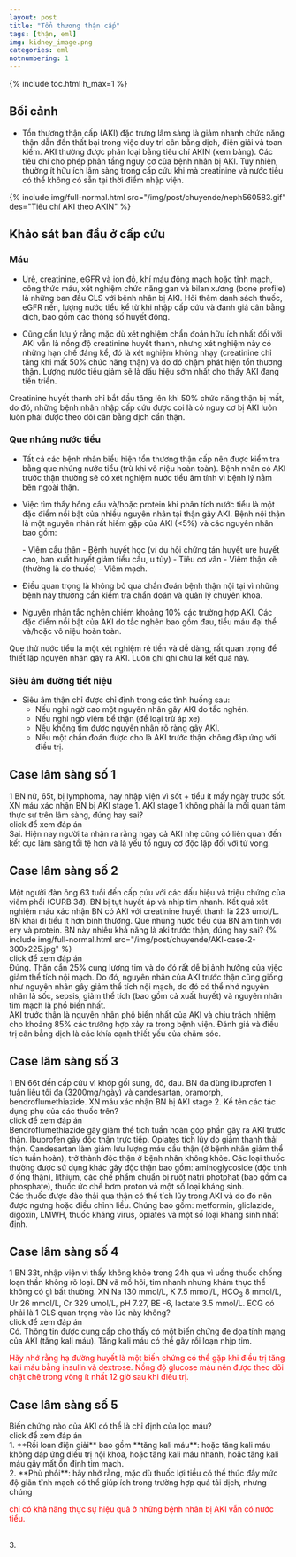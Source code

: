 ```yaml
---
layout: post
title: "Tổn thương thận cấp"
tags: [thận, eml]
img: kidney_image.png
categories: eml
notnumbering: 1
---
```


{% include toc.html h_max=1 %} 

## Bối cảnh
- <p class="text-justify">Tổn thương thận cấp (AKI) đặc trưng lâm sàng là giảm nhanh chức năng thận dẫn đến thất bại trong việc duy trì cân bằng dịch, điện giải và toan kiềm. AKI thường được phân loại bằng tiêu chí AKIN (xem bảng). Các tiêu chí cho phép phân tầng nguy cơ của bệnh nhân bị AKI. Tuy nhiên, thường ít hữu ích lâm sàng trong cấp cứu khi mà creatinine và nước tiểu có thể không có sẵn tại thời điểm nhập viện.</p>
{% include img/full-normal.html src="/img/post/chuyende/neph560583.gif" des="Tiêu chí AKI theo AKIN" %}

## Khảo sát ban đầu ở cấp cứu
### Máu
- <p class="text-justify">Urê, creatinine, eGFR và ion đồ, khí máu động mạch hoặc tĩnh mạch, công thức máu, xét nghiệm chức năng gan và bilan xương (bone profile) là những ban đầu CLS với bệnh nhân bị AKI. Hỏi thêm danh sách thuốc, eGFR nền, lượng nước tiểu kể từ khi nhập cấp cứu và đánh giá cân bằng dịch, bao gồm các thông số huyết động.</p>
- <p class="text-justify">Cũng cần lưu ý rằng mặc dù xét nghiệm chẩn đoán hữu ích nhất đối với AKI vẫn là nồng độ creatinine huyết thanh, nhưng xét nghiệm này có những hạn chế đáng kể, đó là xét nghiệm không nhạy (creatinine chỉ tăng khi mất 50% chức năng thận) và do đó chậm phát hiện tổn thương thận. Lượng nước tiểu giảm sẽ là dấu hiệu sớm nhất cho thấy AKI đang tiến triển.</p>
<div class="alert alert-danger" role="alert">
  Creatinine huyết thanh chỉ bắt đầu tăng lên khi 50% chức năng thận bị mất, do đó, những bệnh nhân nhập cấp cứu được coi là có nguy cơ bị AKI luôn luôn phải được theo dõi cân bằng dịch cẩn thận.
</div>

### Que nhúng nước tiểu
- <p class="text-justify">Tất cả các bệnh nhân biểu hiện tổn thương thận cấp nên được kiểm tra bằng que nhúng nước tiểu (trừ khi vô niệu hoàn toàn). Bệnh nhân có AKI trước thận thường sẽ có xét nghiệm nước tiểu âm tính vì bệnh lý nằm bên ngoài thận.</p>
- <p class="text-justify">Việc tìm thấy hồng cầu và/hoặc protein khi phân tích nước tiểu là một đặc điểm nổi bật của nhiều nguyên nhân tại thận gây AKI. Bệnh nội thận là một nguyên nhân rất hiếm gặp của AKI (<5%) và các nguyên nhân bao gồm:</p>
	- Viêm cầu thận
	- Bệnh huyết học (ví dụ hội chứng tán huyết ure huyết cao, ban xuất huyết giảm tiểu cầu, u tủy)
	- Tiêu cơ vân	
	- Viêm thận kẽ (thường là do thuốc)
	- Viêm mạch.
- <p class="text-justify">Điều quan trọng là không bỏ qua chẩn đoán bệnh thận nội tại vì những bệnh này thường cần kiểm tra chẩn đoán và quản lý chuyên khoa.</p>
- <p class="text-justify">Nguyên nhân tắc nghẽn chiếm khoảng 10% các trường hợp AKI. Các đặc điểm nổi bật của AKI do tắc nghẽn bao gồm đau, tiểu máu đại thể và/hoặc vô niệu hoàn toàn.</p>
<div class="alert alert-danger" role="alert">
  Que thử nước tiểu là một xét nghiệm rẻ tiền và dễ dàng, rất quan trọng để thiết lập nguyên nhân gây ra AKI. Luôn ghi ghi chú lại kết quả này.
</div>

### Siêu âm đường tiết niệu
- Siêu âm thận chỉ được chỉ định trong các tình huống sau:
	- Nếu nghi ngờ cao một nguyên nhân gây AKI do tắc nghẽn.
	- Nếu nghi ngờ viêm bể thận (để loại trừ áp xe).
	- Nếu không tìm được nguyên nhân rõ ràng gây AKI.
	- Nếu một chẩn đoán được cho là AKI trước thận không đáp ứng với điều trị.

## Case lâm sàng số 1
<div class="alert alert-dark" role="alert">
  1 BN nữ, 65t, bị lymphoma, nay nhập viện vì sốt + tiểu ít mấy ngày trước sốt. XN máu xác nhận BN bị AKI stage 1. AKI stage 1 không phải là mối quan tâm thực sự trên lâm sàng, đúng hay sai?
</div>

<div class="tomTat">
<div id="btTomTat" class="collapsed" data-toggle="collapse" href="#ndTomTat">
click để xem đáp án
</div>
<div id="ndTomTat" markdown="1" class="collapse multi-collapse ndTomTat">
Sai. Hiện nay người ta nhận ra rằng ngay cả AKI nhẹ cũng có liên quan đến kết cục lâm sàng tồi tệ hơn và là yếu tố nguy cơ độc lập đối với tử vong.
</div>
</div>

## Case lâm sàng số 2
<div class="alert alert-dark" role="alert">
  Một người đàn ông 63 tuổi đến cấp cứu với các dấu hiệu và triệu chứng của viêm phổi (CURB 3đ). BN bị tụt huyết áp và nhịp tim nhanh. Kết quả xét nghiệm máu xác nhận BN có AKI với creatinine huyết thanh là 223 umol/L. BN khai đi tiểu ít hơn bình thường. Que nhúng nước tiểu của BN âm tính với ery và protein. BN này nhiều khả năng là aki trước thận, đúng hay sai?
  {% include img/full-normal.html src="/img/post/chuyende/AKI-case-2-300x225.jpg" %}
</div>

<div class="tomTat">
<div id="btTomTat" class="collapsed" data-toggle="collapse" href="#ndTomTat2">
click để xem đáp án
</div>
<div id="ndTomTat2" markdown="1" class="collapse multi-collapse ndTomTat2">
Đúng. Thận cần 25% cung lượng tim và do đó rất dễ bị ảnh hưởng của việc giảm thể tích nội mạch. Do đó, nguyên nhân của AKI trước thận cũng giống như nguyên nhân gây giảm thể tích nội mạch, do đó có thể nhớ nguyên nhân là sốc, sepsis, giảm thể tích (bao gồm cả xuất huyết) và nguyên nhân tim mạch là phổ biến nhất.<br>AKI trước thận là nguyên nhân phổ biến nhất của AKI và chịu trách nhiệm cho khoảng 85% các trường hợp xảy ra trong bệnh viện. Đánh giá và điều trị cân bằng dịch là các khía cạnh thiết yếu của chăm sóc.
</div>
</div>

## Case lâm sàng số 3
<div class="alert alert-dark" role="alert">
  1 BN 66t đến cấp cứu vì khớp gối sưng, đỏ, đau. BN đa dùng ibuprofen 1 tuần liều tối đa (3200mg/ngày) và candesartan, oramorph, bendroflumethiazide. XN máu xác nhận BN bị AKI stage 2. Kể tên các tác dụng phụ của các thuốc trên?
</div>

<div class="tomTat">
<div id="btTomTat" class="collapsed" data-toggle="collapse" href="#ndTomTat3">
click để xem đáp án
</div>
<div id="ndTomTat3" markdown="1" class="collapse multi-collapse ndTomTat3">
Bendroflumethiazide gây giảm thể tích tuần hoàn góp phần gây ra AKI trước thận. Ibuprofen gây độc thận trực tiếp. Opiates tích lũy do giảm thanh thải thận. Candesartan làm giảm lưu lượng máu cầu thận (ở bệnh nhân giảm thể tích tuần hoàn), trở thành độc thận ở bệnh nhân không khỏe. Các loại thuốc thường được sử dụng khác gây độc thận bao gồm: aminoglycoside (độc tính ở ống thận), lithium, các chế phẩm chuẩn bị ruột natri photphat (bao gồm cả phosphate), thuốc ức chế bơm proton và một số loại kháng sinh.<br> Các thuốc được đào thải qua thận có thể tích lũy trong AKI và do đó nên được ngưng hoặc điều chỉnh liều. Chúng bao gồm: metformin, gliclazide, digoxin, LMWH, thuốc kháng virus, opiates và một số loại kháng sinh nhất định.
</div>
</div>

## Case lâm sàng số 4
<div class="alert alert-dark" role="alert">
  1 BN 33t, nhập viện vì thấy không khỏe trong 24h qua vì uống thuốc chống loạn thần không rõ loại. BN vã mồ hôi, tim nhanh nhưng khám thực thể không có gì bất thường. XN Na 130 mmol/L, K 7.5 mmol/L, HCO<sub>3</sub> 8 mmol/L, Ur 26 mmol/L, Cr 329 umol/L, pH 7.27, BE -6, lactate 3.5 mmol/L. ECG có phải là 1 CLS quan trọng vào lúc này không?
</div>

<div class="tomTat">
<div id="btTomTat" class="collapsed" data-toggle="collapse" href="#ndTomTat4">
click để xem đáp án
</div>
<div id="ndTomTat4" markdown="1" class="collapse multi-collapse ndTomTat4">
Có. Thông tin được cung cấp cho thấy có một biến chứng đe dọa tính mạng của AKI (tăng kali máu). Tăng kali máu có thể gây rối loạn nhịp tim.<br><p style="color:red">Hãy nhớ rằng hạ đường huyết là một biến chứng có thể gặp khi điều trị tăng kali máu bằng insulin và dextrose. Nồng độ glucose máu nên được theo dõi chặt chẽ trong vòng ít nhất 12 giờ sau khi điều trị.</p> 
</div>
</div>

## Case lâm sàng số 5
<div class="alert alert-dark" role="alert">
  Biến chứng nào của AKI có thể là chỉ định của lọc máu?
</div>

<div class="tomTat">
<div id="btTomTat" class="collapsed" data-toggle="collapse" href="#ndTomTat5">
click để xem đáp án
</div>
<div id="ndTomTat5" markdown="1" class="collapse multi-collapse ndTomTat5">
1. **Rối loạn điện giải** bao gồm **tăng kali máu**: hoặc tăng kali máu không đáp ứng điều trị nội khoa, hoặc tăng kali máu nhanh, hoặc tăng kali máu gây mất ổn định tim mạch.<br>2. **Phù phổi**: hãy nhớ rằng, mặc dù thuốc lợi tiểu có thể thúc đẩy mức độ giãn tĩnh mạch có thể giúp ích trong trường hợp quá tải dịch, nhưng chúng <p style="color:red">chỉ có khả năng thực sự hiệu quả ở những bệnh nhân bị AKI vẫn có nước tiểu.</p><br>3.  
</div>
</div>